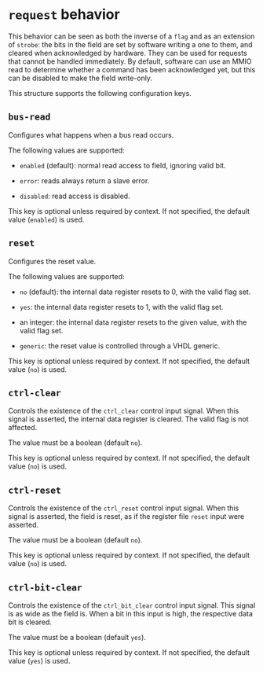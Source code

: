 # `request` behavior

This behavior can be seen as both the inverse of a `flag` and as an
extension of `strobe`: the bits in the field are set by software writing
a one to them, and cleared when acknowledged by hardware. They can be used
for requests that cannot be handled immediately. By default, software can
use an MMIO read to determine whether a command has been acknowledged yet,
but this can be disabled to make the field write-only.

This structure supports the following configuration keys.

## `bus-read`

Configures what happens when a bus read occurs.

The following values are supported:

 - `enabled` (default): normal read access to field, ignoring valid bit.

 - `error`: reads always return a slave error.

 - `disabled`: read access is disabled.

This key is optional unless required by context. If not specified, the default value (`enabled`) is used.

## `reset`

Configures the reset value.

The following values are supported:

 - `no` (default): the internal data register resets to 0, with the valid flag set.

 - `yes`: the internal data register resets to 1, with the valid flag set.

 - an integer: the internal data register resets to the given value, with the valid flag set.

 - `generic`: the reset value is controlled through a VHDL generic.

This key is optional unless required by context. If not specified, the default value (`no`) is used.

## `ctrl-clear`

Controls the existence of the `ctrl_clear` control input
signal. When this signal is asserted, the internal data register is
cleared. The valid flag is not affected.

The value must be a boolean (default `no`).

This key is optional unless required by context. If not specified, the default value (`no`) is used.

## `ctrl-reset`

Controls the existence of the `ctrl_reset` control input
signal. When this signal is asserted, the field is reset, as if the
register file `reset` input were asserted.

The value must be a boolean (default `no`).

This key is optional unless required by context. If not specified, the default value (`no`) is used.

## `ctrl-bit-clear`

Controls the existence of the `ctrl_bit_clear` control input
signal. This signal is as wide as the field is. When a bit in this
input is high, the respective data bit is cleared.

The value must be a boolean (default `yes`).

This key is optional unless required by context. If not specified, the default value (`yes`) is used.